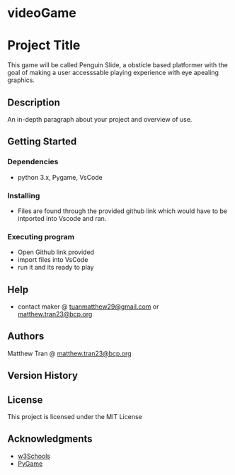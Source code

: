 # videoGame
# Project Title

This game will be called Penguin Slide, a obsticle based platformer with the goal of making a user accesssable playing experience with eye apealing graphics.

## Description

An in-depth paragraph about your project and overview of use.

## Getting Started

### Dependencies

* python 3.x, Pygame, VsCode

### Installing

* Files are found through the provided github link which would have to be intported into Vscode and ran.

### Executing program

* Open Github link provided
* import files into VsCode
* run it and its ready to play

## Help

* contact maker @ tuanmatthew29@gmail.com or matthew.tran23@bcp.org

## Authors

Matthew Tran @ matthew.tran23@bcp.org

## Version History

## License

This project is licensed under the MIT License

## Acknowledgments

* [w3Schools](https://www.w3schools.com/python/default.asp)
* [PyGame](https://www.pygame.org/docs/)